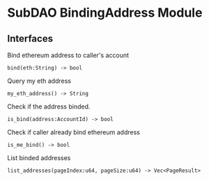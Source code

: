 # SubDAO BindingAddress Module

## Interfaces

Bind ethereum address to caller's account
```
bind(eth:String) -> bool
```

Query my eth address
```
my_eth_address() -> String
```

Check if the address binded.
```
is_bind(address:AccountId) -> bool
```

Check if caller already bind ethereum address
```
is_me_bind() -> bool
```

List binded addresses
```
list_addresses(pageIndex:u64, pageSize:u64) -> Vec<PageResult>
```